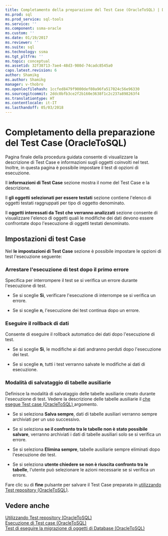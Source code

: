```yaml
---
title: Completamento della preparazione del Test Case (OracleToSQL) | Documenti Microsoft
ms.prod: sql
ms.prod_service: sql-tools
ms.service: ''
ms.component: ssma-oracle
ms.custom: ''
ms.date: 01/19/2017
ms.reviewer: ''
ms.suite: sql
ms.technology: ssma
ms.tgt_pltfrm: ''
ms.topic: conceptual
ms.assetid: 32f38713-7ae4-48d3-980d-74cadc8545a0
caps.latest.revision: 6
author: Shamikg
ms.author: Shamikg
manager: v-thobro
ms.openlocfilehash: 1ccfed8479f9000def80a96fa517024c56e96330
ms.sourcegitcommit: 2ddc0bfb3ce2f2b160e3638f1c2c237a898263f4
ms.translationtype: HT
ms.contentlocale: it-IT
ms.lasthandoff: 05/03/2018
---
```

# <a name="finishing-test-case-preparation-oracletosql"></a>Completamento della preparazione del Test Case (OracleToSQL)
Pagina finale della procedura guidata consente di visualizzare la descrizione di Test Case e informazioni sugli oggetti coinvolti nel test. Inoltre, in questa pagina è possibile impostare il test di opzioni di esecuzione.  
  
Il **informazioni di Test Case** sezione mostra il nome del Test Case e la descrizione.  
  
Il **gli oggetti selezionati per essere testati** sezione contiene l'elenco di oggetti testati raggruppati per tipo di oggetto denominato.  
  
Il **oggetti interessati da Test che verranno analizzati** sezione consente di visualizzare l'elenco di oggetti quali le modifiche dei dati devono essere confrontate dopo l'esecuzione di oggetti testati denominato.  
  
## <a name="test-case-settings"></a>Impostazioni di test Case  
Nel **le impostazioni di Test Case** sezione è possibile impostare le opzioni di test l'esecuzione seguente:  
  
### <a name="stop-test-execution-after-first-failure"></a>Arrestare l'esecuzione di test dopo il primo errore  
Specifica per interrompere il test se si verifica un errore durante l'esecuzione di test.  
  
-   Se si sceglie **Sì**, verificare l'esecuzione di interrompe se si verifica un errore.  
  
-   Se si sceglie **n**, l'esecuzione dei test continua dopo un errore.  
  
### <a name="perform-data-rollback"></a>Eseguire il rollback di dati  
Consente di eseguire il rollback automatico dei dati dopo l'esecuzione di test.  
  
-   Se si sceglie **Sì**, le modifiche ai dati andranno perduti dopo l'esecuzione dei test.  
  
-   Se si sceglie **n**, tutti i test verranno salvate le modifiche ai dati di esecuzione.  
  
### <a name="auxiliary-tables-saving-mode"></a>Modalità di salvataggio di tabelle ausiliarie  
Definisce la modalità di salvataggio delle tabelle ausiliarie creato durante l'esecuzione di test. Vedere la descrizione delle tabelle ausiliarie il [che esegue Test case &#40;OracleToSQL&#41; ](../../ssma/oracle/running-test-cases-oracletosql.md) argomento.  
  
-   Se si seleziona **Salva sempre**, dati di tabelle ausiliari verranno sempre archiviati per un uso successivo.  
  
-   Se si seleziona **se il confronto tra le tabelle non è stato possibile salvare**, verranno archiviati i dati di tabelle ausiliari solo se si verifica un errore.  
  
-   Se si seleziona **Elimina sempre**, tabelle ausiliarie sempre eliminati dopo l'esecuzione dei test.  
  
-   Se si seleziona **utente chiedere se non è riuscita confronto tra le tabelle**, l'utente può selezionare le azioni necessarie se si verifica un errore.  
  
Fare clic su di **fine** pulsante per salvare il Test Case preparata in [utilizzando Test repository (OracleToSQL)](http://msdn.microsoft.com/en-us/f941cce4-d3e3-4aeb-a88a-4f101a97a9f4).  
  
## <a name="see-also"></a>Vedere anche  
[Utilizzando Test repository &#40;OracleToSQL&#41;](../../ssma/oracle/using-test-repositories-oracletosql.md)  
[Esecuzione di Test case &#40;OracleToSQL&#41;](../../ssma/oracle/running-test-cases-oracletosql.md)  
[Test di eseguire la migrazione di oggetti di Database &#40;OracleToSQL&#41;](../../ssma/oracle/testing-migrated-database-objects-oracletosql.md)  
  
